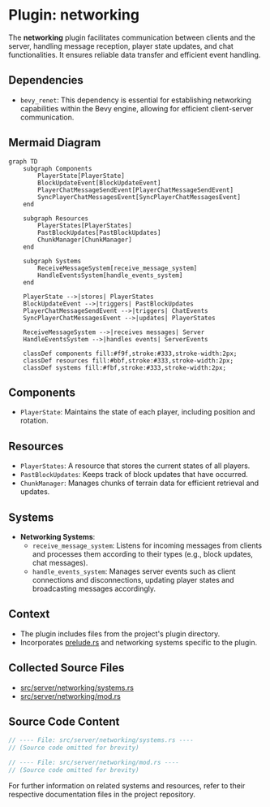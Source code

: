 # Plugin: networking

The **networking** plugin facilitates communication between clients and the server, handling message reception, player state updates, and chat functionalities. It ensures reliable data transfer and efficient event handling.

## Dependencies
- `bevy_renet`: This dependency is essential for establishing networking capabilities within the Bevy engine, allowing for efficient client-server communication.

## Mermaid Diagram
```mermaid
graph TD
    subgraph Components
        PlayerState[PlayerState]
        BlockUpdateEvent[BlockUpdateEvent]
        PlayerChatMessageSendEvent[PlayerChatMessageSendEvent]
        SyncPlayerChatMessagesEvent[SyncPlayerChatMessagesEvent]
    end

    subgraph Resources
        PlayerStates[PlayerStates]
        PastBlockUpdates[PastBlockUpdates]
        ChunkManager[ChunkManager]
    end

    subgraph Systems
        ReceiveMessageSystem[receive_message_system]
        HandleEventsSystem[handle_events_system]
    end
    
    PlayerState -->|stores| PlayerStates
    BlockUpdateEvent -->|triggers| PastBlockUpdates
    PlayerChatMessageSendEvent -->|triggers| ChatEvents
    SyncPlayerChatMessagesEvent -->|updates| PlayerStates

    ReceiveMessageSystem -->|receives messages| Server
    HandleEventsSystem -->|handles events| ServerEvents

    classDef components fill:#f9f,stroke:#333,stroke-width:2px;
    classDef resources fill:#bbf,stroke:#333,stroke-width:2px;
    classDef systems fill:#fbf,stroke:#333,stroke-width:2px;
```

## Components
- `PlayerState`: Maintains the state of each player, including position and rotation.

## Resources
- `PlayerStates`: A resource that stores the current states of all players.
- `PastBlockUpdates`: Keeps track of block updates that have occurred.
- `ChunkManager`: Manages chunks of terrain data for efficient retrieval and updates.

## Systems
- **Networking Systems**:
  - `receive_message_system`: Listens for incoming messages from clients and processes them according to their types (e.g., block updates, chat messages).
  - `handle_events_system`: Manages server events such as client connections and disconnections, updating player states and broadcasting messages accordingly.

## Context
- The plugin includes files from the project's plugin directory.
- Incorporates [prelude.rs](https://github.com/CuddlyBunion341/hello-bevy/blob/main/src/server/prelude.rs) and networking systems specific to the plugin.

## Collected Source Files
- [src/server/networking/systems.rs](https://github.com/CuddlyBunion341/hello-bevy/blob/main/src/server/networking/systems.rs)
- [src/server/networking/mod.rs](https://github.com/CuddlyBunion341/hello-bevy/blob/main/src/server/networking/mod.rs)

## Source Code Content

```rs
// ---- File: src/server/networking/systems.rs ----
// (Source code omitted for brevity)

// ---- File: src/server/networking/mod.rs ----
// (Source code omitted for brevity)
``` 

For further information on related systems and resources, refer to their respective documentation files in the project repository.
